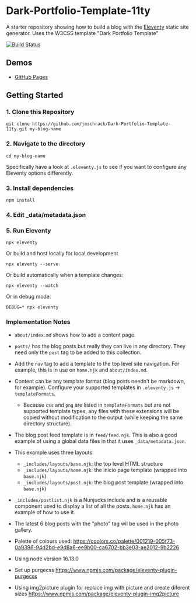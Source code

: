 # Dark-Portfolio-Template-11ty

A starter repository showing how to build a blog with the [Eleventy](https://github.com/11ty/eleventy) static site generator.
Uses the W3CSS template "Dark Portfolio Template"

[![Build Status](https://travis-ci.com/jmschrack/Dark-Portfolio-Template-11ty.svg?branch=dev)](https://travis-ci.org/jmschrack/dark-portfolio-template-11ty)

## Demos

* [GitHub Pages](https://jmschrack.github.io/Dark-Portfolio-Template-11ty/)



## Getting Started

### 1. Clone this Repository

```
git clone https://github.com/jmschrack/Dark-Portfolio-Template-11ty.git my-blog-name
```


### 2. Navigate to the directory

```
cd my-blog-name
```

Specifically have a look at `.eleventy.js` to see if you want to configure any Eleventy options differently.

### 3. Install dependencies

```
npm install
```

### 4. Edit _data/metadata.json

### 5. Run Eleventy

```
npx eleventy
```

Or build and host locally for local development
```
npx eleventy --serve
```

Or build automatically when a template changes:
```
npx eleventy --watch
```

Or in debug mode:
```
DEBUG=* npx eleventy
```

### Implementation Notes

* `about/index.md` shows how to add a content page.
* `posts/` has the blog posts but really they can live in any directory. They need only the `post` tag to be added to this collection.
* Add the `nav` tag to add a template to the top level site navigation. For example, this is in use on `home.njk` and `about/index.md`.
* Content can be any template format (blog posts needn’t be markdown, for example). Configure your supported templates in `.eleventy.js` -> `templateFormats`.
	* Because `css` and `png` are listed in `templateFormats` but are not supported template types, any files with these extensions will be copied without modification to the output (while keeping the same directory structure).
* The blog post feed template is in `feed/feed.njk`. This is also a good example of using a global data files in that it uses `_data/metadata.json`.
* This example uses three layouts:
  * `_includes/layouts/base.njk`: the top level HTML structure
  * `_includes/layouts/home.njk`: the inicio page template (wrapped into `base.njk`)
  * `_includes/layouts/post.njk`: the blog post template (wrapped into `base.njk`)
* `_includes/postlist.njk` is a Nunjucks include and is a reusable component used to display a list of all the posts. `home.njk` has an example of how to use it.

* The latest 6 blog posts with the "photo" tag wil be used in the photo gallery.

* Palette of colours used: https://coolors.co/palette/001219-005f73-0a9396-94d2bd-e9d8a6-ee9b00-ca6702-bb3e03-ae2012-9b2226

* Using node version 16.13.0

* Set up purgecss https://www.npmjs.com/package/eleventy-plugin-purgecss

* Using img2picture plugin for replace img with picture and create diferent sizes https://www.npmjs.com/package/eleventy-plugin-img2picture

